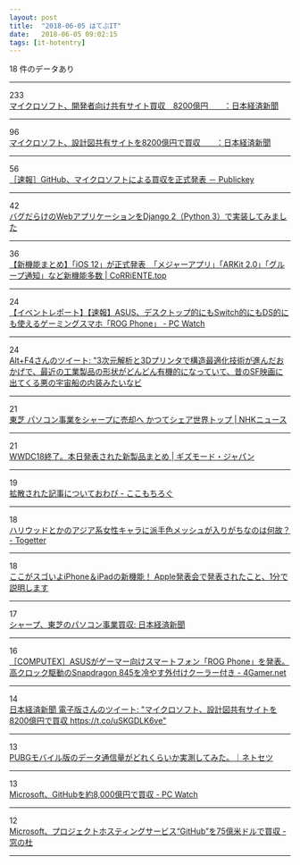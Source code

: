 ```yaml
---
layout: post
title:  "2018-06-05 はてぶIT"
date:   2018-06-05 09:02:15
tags: [it-hotentry]
---
```

18 件のデータあり

<hr><div class="row">
<div class="col-1"><span class="badge badge-pill badge-success h2">233</span></div>
<div class="col-11"><a href='https://www.nikkei.com/article/DGXMZO31366610V00C18A6FF8000/' target='_blank'>マイクロソフト、開発者向け共有サイト買収　8200億円　　：日本経済新聞</a></div>
</div>
<hr>
<div class="row">
<div class="col-1"><span class="badge badge-pill badge-success h2">96</span></div>
<div class="col-11"><a href='https://www.nikkei.com/article/DGXMZO3136661005062018FF8000/' target='_blank'>マイクロソフト、設計図共有サイトを8200億円で買収　　：日本経済新聞</a></div>
</div>
<hr>
<div class="row">
<div class="col-1"><span class="badge badge-pill badge-success h2">56</span></div>
<div class="col-11"><a href='https://www.publickey1.jp/blog/18/github_3.html' target='_blank'>［速報］GitHub、マイクロソフトによる買収を正式発表 － Publickey</a></div>
</div>
<hr>
<div class="row">
<div class="col-1"><span class="badge badge-pill badge-success h2">42</span></div>
<div class="col-11"><a href='https://qiita.com/tamura__246/items/0c0df9f1a774ced07b0f' target='_blank'>バグだらけのWebアプリケーションをDjango 2（Python 3）で実装してみました</a></div>
</div>
<hr>
<div class="row">
<div class="col-1"><span class="badge badge-pill badge-success h2">36</span></div>
<div class="col-11"><a href='https://corriente.top/ios12-new-features-summary/' target='_blank'>【新機能まとめ】「iOS 12」が正式発表　「メジャーアプリ」「ARKit 2.0」「グループ通知」など新機能多数 | CoRRiENTE.top</a></div>
</div>
<hr>
<div class="row">
<div class="col-1"><span class="badge badge-pill badge-success h2">24</span></div>
<div class="col-11"><a href='https://pc.watch.impress.co.jp/docs/news/event/1125576.html' target='_blank'>【イベントレポート】【速報】ASUS、デスクトップ的にもSwitch的にもDS的にも使えるゲーミングスマホ「ROG Phone」 - PC Watch</a></div>
</div>
<hr>
<div class="row">
<div class="col-1"><span class="badge badge-pill badge-success h2">24</span></div>
<div class="col-11"><a href='http://twitter.com/i_kaseki/status/1003475139252535296' target='_blank'>Alt+F4さんのツイート: "3次元解析と3Dプリンタで構造最適化技術が進んだおかげで、最近の工業製品の形状がどんどん有機的になっていて、昔のSF映画に出てくる悪の宇宙船の内装みたいなビ</a></div>
</div>
<hr>
<div class="row">
<div class="col-1"><span class="badge badge-pill badge-success h2">21</span></div>
<div class="col-11"><a href='https://www3.nhk.or.jp/news/html/20180604/k10011464681000.html' target='_blank'>東芝 パソコン事業をシャープに売却へ かつてシェア世界トップ | NHKニュース</a></div>
</div>
<hr>
<div class="row">
<div class="col-1"><span class="badge badge-pill badge-success h2">21</span></div>
<div class="col-11"><a href='https://www.gizmodo.jp/2018/06/wwdc18-apple-product.html' target='_blank'>WWDC18終了。本日発表された新製品まとめ | ギズモード・ジャパン</a></div>
</div>
<hr>
<div class="row">
<div class="col-1"><span class="badge badge-pill badge-success h2">19</span></div>
<div class="col-11"><a href='http://www.cocoamocchi.com/entry/owabi' target='_blank'>拡散された記事についておわび - ここもちろぐ</a></div>
</div>
<hr>
<div class="row">
<div class="col-1"><span class="badge badge-pill badge-success h2">18</span></div>
<div class="col-11"><a href='https://togetter.com/li/1233946' target='_blank'>ハリウッドとかのアジア系女性キャラに派手色メッシュが入りがちなのは何故？ - Togetter</a></div>
</div>
<hr>
<div class="row">
<div class="col-1"><span class="badge badge-pill badge-success h2">18</span></div>
<div class="col-11"><a href='https://www.buzzfeed.com/jp/yuikashima/apple2018wwdc' target='_blank'>ここがスゴいよiPhone＆iPadの新機能！ Apple発表会で発表されたこと、1分で説明します</a></div>
</div>
<hr>
<div class="row">
<div class="col-1"><span class="badge badge-pill badge-success h2">17</span></div>
<div class="col-11"><a href='https://r.nikkei.com/article/DGXMZO31348640U8A600C1TJ2000?s=1' target='_blank'>シャープ、東芝のパソコン事業買収: 日本経済新聞</a></div>
</div>
<hr>
<div class="row">
<div class="col-1"><span class="badge badge-pill badge-success h2">16</span></div>
<div class="col-11"><a href='http://www.4gamer.net/games/047/G004755/20180604008/' target='_blank'>［COMPUTEX］ASUSがゲーマー向けスマートフォン「ROG Phone」を発表。高クロック駆動のSnapdragon 845を冷やす外付けクーラー付き - 4Gamer.net</a></div>
</div>
<hr>
<div class="row">
<div class="col-1"><span class="badge badge-pill badge-success h2">14</span></div>
<div class="col-11"><a href='http://twitter.com/nikkei/status/1003667192020267008' target='_blank'>日本経済新聞 電子版さんのツイート: "マイクロソフト、設計図共有サイトを8200億円で買収 https://t.co/uSKGDLK6ve"</a></div>
</div>
<hr>
<div class="row">
<div class="col-1"><span class="badge badge-pill badge-success h2">13</span></div>
<div class="col-11"><a href='https://net-torisetsu.jp/pubgmobile-traffic/' target='_blank'>PUBGモバイル版のデータ通信量がどれくらいか実測してみた。｜ネトセツ</a></div>
</div>
<hr>
<div class="row">
<div class="col-1"><span class="badge badge-pill badge-success h2">13</span></div>
<div class="col-11"><a href='https://pc.watch.impress.co.jp/docs/news/1125652.html' target='_blank'>Microsoft、GitHubを約8,000億円で買収 - PC Watch</a></div>
</div>
<hr>
<div class="row">
<div class="col-1"><span class="badge badge-pill badge-success h2">12</span></div>
<div class="col-11"><a href='https://forest.watch.impress.co.jp/docs/news/1125646.html' target='_blank'>Microsoft、プロジェクトホスティングサービス“GitHub”を75億米ドルで買収 - 窓の杜</a></div>
</div>
<hr>
